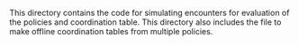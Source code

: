 This directory contains the code for simulating encounters for evaluation of the policies and coordination table. This directory also includes the file to make offline coordination tables from multiple policies.
